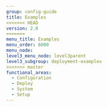 ```yaml
---
group: config-guide
title: Examples
<<<<<<< HEAD
version: 2.0
=======
menu_title: Examples
menu_order: 6000
menu_node:
level3_menu_node: level3parent
level3_subgroup: deployment-examples
>>>>>>> master
functional_areas:
  - Configuration
  - Deploy
  - System
  - Setup
---
```

